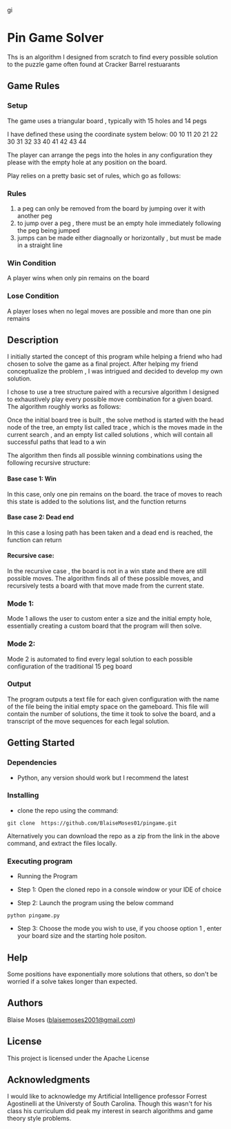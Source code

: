 gi 

# Pin Game Solver

Ths is an algorithm I designed from scratch to find every possible solution to the puzzle game often found at Cracker Barrel restuarants

## Game Rules
### Setup
The game uses a triangular board , typically with 15 holes and 14 pegs

I have defined these using the coordinate system below:
00
10 11
20 21 22
30 31 32 33
40 41 42 43 44

The player can arrange the pegs into the holes in any configuration they please with the empty hole at any position on the board.

Play relies on a pretty basic set of rules, which go as follows: 
### Rules
1) a peg can only be removed from the board by jumping over it with another peg
2) to jump over a peg , there must be an empty hole immediately following the peg being jumped 
3) jumps can be made either diagnoally or horizontally , but must be made in a straight line 

### Win Condition
A player wins when only pin remains on the board 
### Lose Condition
A player loses when no legal moves are possible and more than one pin remains

## Description

I initially started the concept of this program while helping a friend who had chosen to solve the game as a final project. After helping my friend conceptualize the problem , I was intrigued and decided to develop my own solution. 

I chose to use a tree structure paired with a recursive algorithm I designed to exhaustively play every possible move combination for a given board. The algorithm roughly works as follows: 

Once the initial board tree is built , the solve method is started with the head node of the tree, an empty list called trace , which is the moves made in the current search , and an empty list called solutions , which will contain all successful paths that lead to a win 

The algorithm then finds all possible winning combinations using the following recursive structure:

#### Base case 1: Win

In this case, only one pin remains on the board. the trace of moves to reach this state is added to the solutions list, and the function returns

#### Base case 2: Dead end

In this case a losing path has been taken and a dead end is reached, the function can return

#### Recursive case: 

In the recursive case , the board is not in a win state and there are still possible moves. The algorithm finds all of these possible moves, and recursively tests a board with that move made from the current state. 

### Mode 1:
Mode 1 allows the user to custom enter a size and the initial empty hole, essentially creating a custom board that the program will then solve.

### Mode 2: 
Mode 2 is automated to find every legal solution to each possible configuration of the traditional 15 peg board

### Output
The program outputs a text file for each given configuration with the name of the file being the initial empty space on the gameboard. This file will contain the number of solutions, the time it took to solve the board, and a transcript of the move sequences for each legal solution. 

## Getting Started

### Dependencies
* Python, any version should work but I recommend the latest

### Installing

* clone the repo using the command: 
```
git clone  https://github.com/BlaiseMoses01/pingame.git
```
Alternatively you can download the repo as a zip from the link in the above command, and extract the files locally.

### Executing program

* Running the Program

* Step 1: Open the cloned repo in a console window or your IDE of choice

* Step 2: Launch the program using the below command 
```
python pingame.py 
```

* Step 3: Choose the mode you wish to use, if you choose option 1 , enter your board size and the starting hole positon.

## Help
Some positions have exponentially more solutions that others, so don't be worried if a solve takes longer than expected. 

## Authors
Blaise Moses (blaisemoses2001@gmail.com)

## License
This project is licensed under the Apache License

## Acknowledgments
I would like to acknowledge my Artificial Intelligence professor Forrest Agostinelli at the Universty  of South Carolina. Though this wasn't for his class his curriculum did peak my interest in search algorithms and game theory style problems. 

